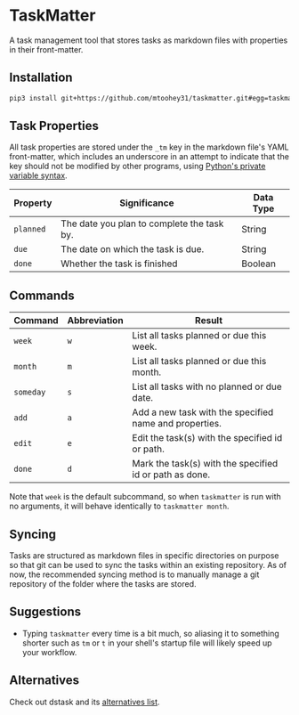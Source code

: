 # TaskMatter

A task management tool that stores tasks as markdown files with properties in their front-matter.

## Installation

```sh
pip3 install git+https://github.com/mtoohey31/taskmatter.git#egg=taskmatter
```

## Task Properties

All task properties are stored under the `_tm` key in the markdown file's YAML front-matter, which includes an underscore in an attempt to indicate that the key should not be modified by other programs, using [Python's private variable syntax](https://docs.python.org/3/tutorial/classes.html#private-variables).

| Property  | Significance                               | Data Type |
| --------- | ------------------------------------------ | --------- |
| `planned` | The date you plan to complete the task by. | String    |
| `due`     | The date on which the task is due.         | String    |
| `done`    | Whether the task is finished               | Boolean   |

## Commands

| Command   | Abbreviation | Result                                                  |
| --------- | ------------ | ------------------------------------------------------- |
| `week`    | `w`          | List all tasks planned or due this week.                |
| `month`   | `m`          | List all tasks planned or due this month.               |
| `someday` | `s`          | List all tasks with no planned or due date.             |
| `add`     | `a`          | Add a new task with the specified name and properties.  |
| `edit`    | `e`          | Edit the task(s) with the specified id or path.         |
| `done`    | `d`          | Mark the task(s) with the specified id or path as done. |

Note that `week` is the default subcommand, so when `taskmatter` is run with no arguments, it will behave identically to `taskmatter month`.

## Syncing

Tasks are structured as markdown files in specific directories on purpose so that git can be used to sync the tasks within an existing repository. As of now, the recommended syncing method is to manually manage a git repository of the folder where the tasks are stored.

## Suggestions

- Typing `taskmatter` every time is a bit much, so aliasing it to something shorter such as `tm` or `t` in your shell's startup file will likely speed up your workflow.

## Alternatives

Check out dstask and its [alternatives list](https://github.com/naggie/dstask#alternatives).
